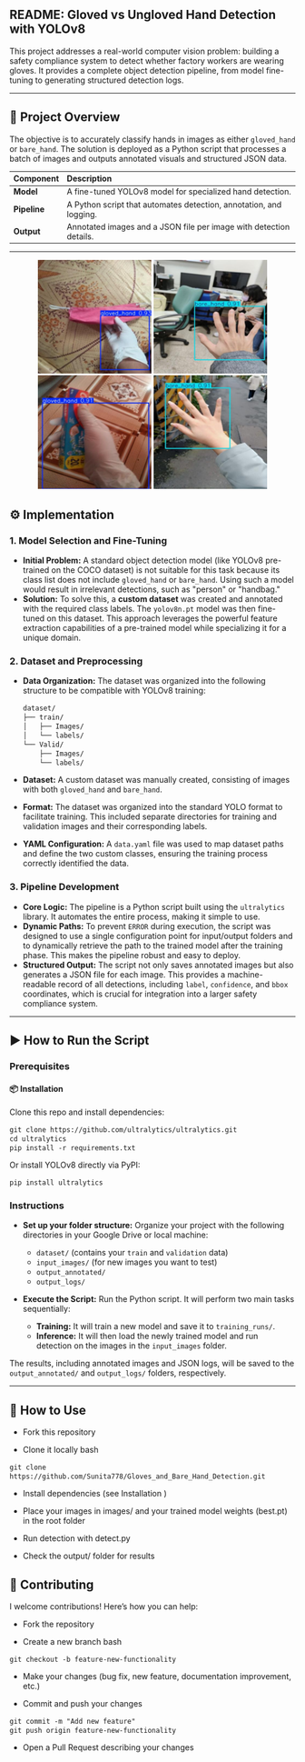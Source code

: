 ## README: Gloved vs Ungloved Hand Detection with YOLOv8
This project addresses a real-world computer vision problem: building a safety compliance system to detect whether factory workers are wearing gloves. It provides a complete object detection pipeline, from model fine-tuning to generating structured detection logs.

***
## 🚀 Project Overview

The objective is to accurately classify hands in images as either `gloved_hand` or `bare_hand`. The solution is deployed as a Python script that processes a batch of images and outputs annotated visuals and structured JSON data.

| Component | Description |
| :--- | :--- |
| **Model** | A fine-tuned YOLOv8 model for specialized hand detection. |
| **Pipeline** | A Python script that automates detection, annotation, and logging. |
| **Output** | Annotated images and a JSON file per image with detection details. |

***

<p align="center">
  <img src="https://github.com/Sunita778/Gloves_and_Bare_Hand_Detection/blob/main/output_annotated/runs/1596612561735_jpg.rf.5bbba331bbbf08b7bf69eab7729db958.jpg" width="200"/>
  <img src="https://github.com/Sunita778/Gloves_and_Bare_Hand_Detection/blob/main/output_annotated/runs/IMG20220224162651_jpg.rf.047066a84a7c1a7390953cbc3ac24ce0.jpg" width="200"/>
  <img src="https://github.com/Sunita778/Gloves_and_Bare_Hand_Detection/blob/main/output_annotated/runs/1597378231696_jpg.rf.22442a29caf1a827dd387f8f31acbb72.jpg" width="200"/>
  <img src="https://github.com/Sunita778/Gloves_and_Bare_Hand_Detection/blob/main/output_annotated/runs/IMG20220224173903_jpg.rf.a86d604e03b8a96a9ef8580d6f4a69fa.jpg" width="200"/>
</p>


## ⚙️ Implementation

### 1. Model Selection and Fine-Tuning

* **Initial Problem:** A standard object detection model (like YOLOv8 pre-trained on the COCO dataset) is not suitable for this task because its class list does not include `gloved_hand` or `bare_hand`. Using such a model would result in irrelevant detections, such as "person" or "handbag." 
* **Solution:** To solve this, a **custom dataset** was created and annotated with the required class labels. The `yolov8n.pt` model was then fine-tuned on this dataset. This approach leverages the powerful feature extraction capabilities of a pre-trained model while specializing it for a unique domain.

### 2. Dataset and Preprocessing

* **Data Organization:** The dataset was organized into the following structure to be compatible with YOLOv8 training:
    ```
    dataset/
    ├── train/
    │   ├── Images/
    │   └── labels/
    └── Valid/
        ├── Images/
        └── labels/
    ```

* **Dataset:** A custom dataset was manually created, consisting of images with both `gloved_hand` and `bare_hand`.
* **Format:** The dataset was organized into the standard YOLO format to facilitate training. This included separate directories for training and validation images and their corresponding labels.
* **YAML Configuration:** A `data.yaml` file was used to map dataset paths and define the two custom classes, ensuring the training process correctly identified the data.

### 3. Pipeline Development

* **Core Logic:** The pipeline is a Python script built using the `ultralytics` library. It automates the entire process, making it simple to use.
* **Dynamic Paths:** To prevent `ERROR` during execution, the script was designed to use a single configuration point for input/output folders and to dynamically retrieve the path to the trained model after the training phase. This makes the pipeline robust and easy to deploy.
* **Structured Output:** The script not only saves annotated images but also generates a JSON file for each image. This provides a machine-readable record of all detections, including `label`, `confidence`, and `bbox` coordinates, which is crucial for integration into a larger safety compliance system.

***

## ▶️ How to Run the Script

### Prerequisites

#### 📦 Installation

Clone this repo and install dependencies:
```
git clone https://github.com/ultralytics/ultralytics.git
cd ultralytics
pip install -r requirements.txt
```
Or install YOLOv8 directly via PyPI:
```
pip install ultralytics
```

### Instructions

*  **Set up your folder structure:** Organize your project with the following directories in your Google Drive or local machine:
    * `dataset/` (contains your `train` and `validation` data)
    * `input_images/` (for new images you want to test)
    * `output_annotated/`
    * `output_logs/`


*  **Execute the Script:** Run the Python script. It will perform two main tasks sequentially:
    * **Training:** It will train a new model and save it to `training_runs/`.
    * **Inference:** It will then load the newly trained model and run detection on the images in the `input_images` folder.

The results, including annotated images and JSON logs, will be saved to the `output_annotated/` and `output_logs/` folders, respectively.

-----


## 🙌 How to Use

- Fork this repository

- Clone it locally
bash
```
git clone https://github.com/Sunita778/Gloves_and_Bare_Hand_Detection.git
```

- Install dependencies (see Installation
)

- Place your images in images/ and your trained model weights (best.pt) in the root folder

- Run detection with detect.py

- Check the output/ folder for results


## 🤝 Contributing

I welcome contributions! Here’s how you can help:

- Fork the repository

- Create a new branch
bash
```
git checkout -b feature-new-functionality
```

- Make your changes (bug fix, new feature, documentation improvement, etc.)

- Commit and push your changes
```
git commit -m "Add new feature"
git push origin feature-new-functionality
```

- Open a Pull Request describing your changes